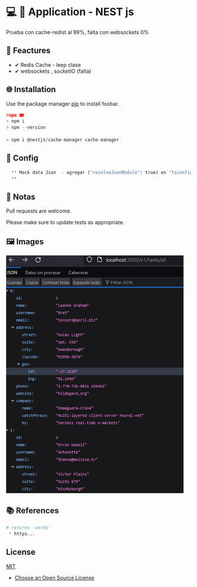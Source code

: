 # 💻 💎 Application - NEST js

Prueba con cache-redist al 99%, falta con websockets 0%

## 📌 Feactures

 * ✔ Redis Cache - leep clase
 * ✔ websockets ,  socketIO (falta)

## 🌐 Installation

Use the package manager [pip](https://pip.pypa.io/en/stable/) to install foobar.

```c
#npm 📟
> npm i
> npm --version

> npm i @nestjs/cache-manager cache-manager
```

## 📐 Config
```python
  ** Mock data Json  - agregar ("resolveJsonModule": true) en "tsconfig.json"
  **
```

## 📝 Notas

Pull requests are welcome.

Please make sure to update tests as appropriate.

## 🖼 Images
  <img src=main.jpg alt="Main"/>

## 📚 References

```python
# returns 'words'
 * https...

```

## License

[MIT](https://choosealicense.com/licenses/mit/)

* [Choose an Open Source License](https://choosealicense.com)